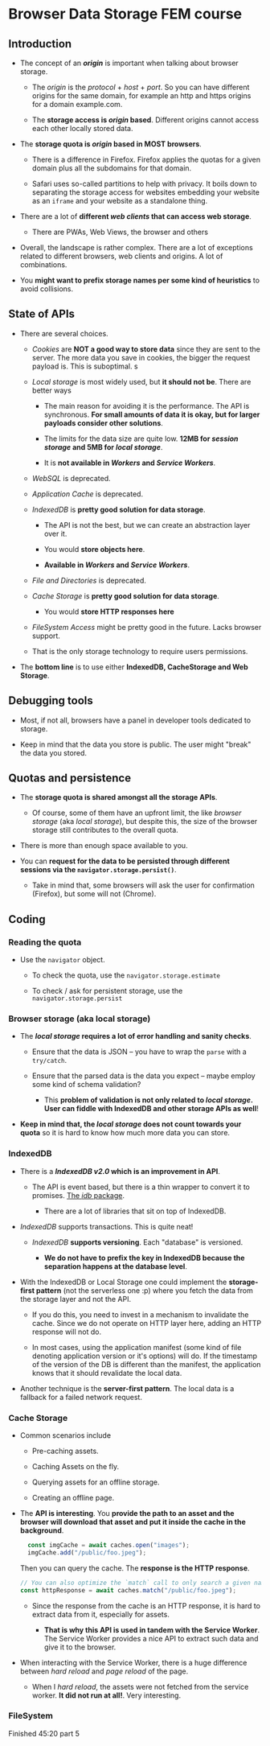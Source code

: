 # Browser Data Storage FEM course

## Introduction

- The concept of an **_origin_** is important when talking about browser storage.

  - The _origin_ is the _protocol_ + _host_ + _port_. So you can have different origins for the same domain, for example an http and https origins for a domain example.com.

  - The **storage access is _origin_ based**. Different origins cannot access each other locally stored data.

- The **storage quota is _origin_ based in MOST browsers**.

  - There is a difference in Firefox. Firefox applies the quotas for a given domain plus all the subdomains for that domain.

  - Safari uses so-called partitions to help with privacy. It boils down to separating the storage access for websites embedding your website as an `iframe` and your website as a standalone thing.

- There are a lot of **different _web clients_ that can access web storage**.

  - There are PWAs, Web Views, the browser and others

- Overall, the landscape is rather complex. There are a lot of exceptions related to different browsers, web clients and origins. A lot of combinations.

- You **might want to prefix storage names per some kind of heuristics** to avoid collisions.

## State of APIs

- There are several choices.

  - _Cookies_ are **NOT a good way to store data** since they are sent to the server. The more data you save in cookies, the bigger the request payload is. This is suboptimal.
s
  - _Local storage_ is most widely used, but **it should not be**. There are better ways

    - The main reason for avoiding it is the performance. The API is synchronous. **For small amounts of data it is okay, but for larger payloads consider other solutions**.

    - The limits for the data size are quite low. **12MB for _session storage_ and 5MB for _local storage_**.

    - It is **not available in _Workers_ and _Service Workers_**.

  - _WebSQL_ is deprecated.

  - _Application Cache_ is deprecated.

  - _IndexedDB_ is **pretty good solution for data storage**.

    - The API is not the best, but we can create an abstraction layer over it.

    - You would **store objects here**.

    - **Available in _Workers_ and _Service Workers_**.

  - _File and Directories_ is deprecated.

  - _Cache Storage_ is **pretty good solution for data storage**.

    - You would **store HTTP responses here**

  - _FileSystem Access_ might be pretty good in the future. Lacks browser support.

  - That is the only storage technology to require users permissions.

- The **bottom line** is to use either **IndexedDB, CacheStorage and Web Storage**.

## Debugging tools

- Most, if not all, browsers have a panel in developer tools dedicated to storage.

- Keep in mind that the data you store is public. The user might "break" the data you stored.

## Quotas and persistence

- The **storage quota is shared amongst all the storage APIs**.

  - Of course, some of them have an upfront limit, the like _browser storage_ (aka _local storage_), but despite this, the size of the browser storage still contributes to the overall quota.

- There is more than enough space available to you.

- You can **request for the data to be persisted through different sessions via the `navigator.storage.persist()`**.

  - Take in mind that, some browsers will ask the user for confirmation (Firefox), but some will not (Chrome).

## Coding

### Reading the quota

- Use the `navigator` object.

  - To check the quota, use the `navigator.storage.estimate`

  - To check / ask for persistent storage, use the `navigator.storage.persist`

### Browser storage (aka local storage)

- The **_local storage_ requires a lot of error handling and sanity checks**.

  - Ensure that the data is JSON – you have to wrap the `parse` with a `try/catch`.

  - Ensure that the parsed data is the data you expect – maybe employ some kind of schema validation?

    - This **problem of validation is not only related to _local storage_. User can fiddle with IndexedDB and other storage APIs as well**!

- **Keep in mind that, the _local storage_ does not count towards your quota** so it is hard to know how much more data you can store.

### IndexedDB

- There is a **_IndexedDB v2.0_ which is an improvement in API**.

  - The API is event based, but there is a thin wrapper to convert it to promises. [The _idb_ package](https://github.com/jakearchibald/idb).

    - There are a lot of libraries that sit on top of IndexedDB.

- _IndexedDB_ supports transactions. This is quite neat!

  - _IndexedDB_ **supports versioning**. Each "database" is versioned.

    - **We do not have to prefix the key in IndexedDB because the separation happens at the database level**.

- With the IndexedDB or Local Storage one could implement the **storage-first pattern** (not the serverless one :p) where you fetch the data from the storage layer and not the API.

  - If you do this, you need to invest in a mechanism to invalidate the cache. Since we do not operate on HTTP layer here, adding an HTTP response will not do.

  - In most cases, using the application manifest (some kind of file denoting application version or it's options) will do. If the timestamp of the version of the DB is different than the manifest, the application knows that it should revalidate the local data.

- Another technique is the **server-first pattern**. The local data is a fallback for a failed network request.

### Cache Storage

- Common scenarios include

  - Pre-caching assets.

  - Caching Assets on the fly.

  - Querying assets for an offline storage.

  - Creating an offline page.

- The **API is interesting**. You **provide the path to an asset and the browser will download that asset and put it inside the cache in the background**.

  ```js
    const imgCache = await caches.open("images");
    imgCache.add("/public/foo.jpeg");
  ```

  Then you can query the cache. The **response is the HTTP response**.

  ```js
  // You can also optimize the `match` call to only search a given named cache.
  const httpResponse = await caches.match("/public/foo.jpeg");
  ```

  - Since the response from the cache is an HTTP response, it is hard to extract data from it, especially for assets.

    - **That is why this API is used in tandem with the Service Worker**. The Service Worker provides a nice API to extract such data and give it to the browser.

- When interacting with the Service Worker, there is a huge difference between _hard reload_ and _page reload_ of the page.

  - When I _hard reload_, the assets were not fetched from the service worker. **It did not run at all!**. Very interesting.

### FileSystem

Finished 45:20 part 5
